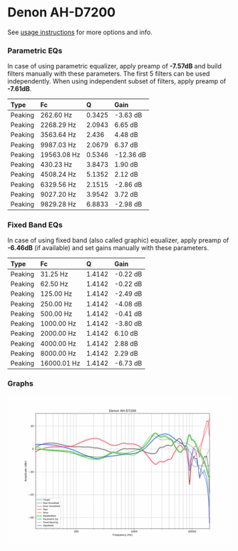 # Denon AH-D7200
See [usage instructions](https://github.com/jaakkopasanen/AutoEq#usage) for more options and info.

### Parametric EQs
In case of using parametric equalizer, apply preamp of **-7.57dB** and build filters manually
with these parameters. The first 5 filters can be used independently.
When using independent subset of filters, apply preamp of **-7.61dB**.

| Type    | Fc          |      Q | Gain      |
|:--------|:------------|:-------|:----------|
| Peaking | 262.60 Hz   | 0.3425 | -3.63 dB  |
| Peaking | 2268.29 Hz  | 2.0943 | 6.65 dB   |
| Peaking | 3563.64 Hz  | 2.436  | 4.48 dB   |
| Peaking | 9987.03 Hz  | 2.0679 | 6.37 dB   |
| Peaking | 19563.08 Hz | 0.5346 | -12.36 dB |
| Peaking | 430.23 Hz   | 3.8473 | 1.90 dB   |
| Peaking | 4508.24 Hz  | 5.1352 | 2.12 dB   |
| Peaking | 6329.56 Hz  | 2.1515 | -2.86 dB  |
| Peaking | 9027.20 Hz  | 3.9542 | 3.72 dB   |
| Peaking | 9829.28 Hz  | 6.8833 | -2.98 dB  |

### Fixed Band EQs
In case of using fixed band (also called graphic) equalizer, apply preamp of **-6.46dB**
(if available) and set gains manually with these parameters.

| Type    | Fc          |      Q | Gain     |
|:--------|:------------|:-------|:---------|
| Peaking | 31.25 Hz    | 1.4142 | -0.22 dB |
| Peaking | 62.50 Hz    | 1.4142 | -0.22 dB |
| Peaking | 125.00 Hz   | 1.4142 | -2.49 dB |
| Peaking | 250.00 Hz   | 1.4142 | -4.08 dB |
| Peaking | 500.00 Hz   | 1.4142 | -0.41 dB |
| Peaking | 1000.00 Hz  | 1.4142 | -3.80 dB |
| Peaking | 2000.00 Hz  | 1.4142 | 6.10 dB  |
| Peaking | 4000.00 Hz  | 1.4142 | 2.88 dB  |
| Peaking | 8000.00 Hz  | 1.4142 | 2.29 dB  |
| Peaking | 16000.01 Hz | 1.4142 | -6.73 dB |

### Graphs
![](./Denon%20AH-D7200.png)